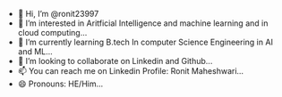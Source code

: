 - 👋 Hi, I’m @ronit23997
- 👀 I’m interested in Aritficial Intelligence and machine learning and in cloud computing...
- 🌱 I’m currently learning B.tech In computer Science Engineering in AI and ML...
- 💞️ I’m looking to collaborate on Linkedin and Github...
- 📫 You can reach me on Linkedin Profile: Ronit Maheshwari...
- 😄 Pronouns: HE/Him...


<!---
ronit23997/ronit23997 is a ✨ special ✨ repository because its `README.md` (this file) appears on your GitHub profile.
You can click the Preview link to take a look at your changes.
--->
